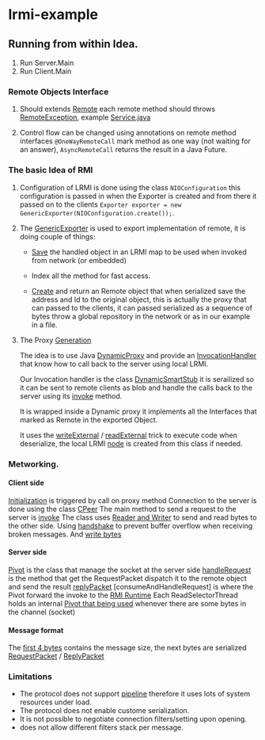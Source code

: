 # lrmi-example

## Running from within Idea.

1. Run Server.Main
2. Run Client.Main

### Remote Objects Interface

1. Should extends [Remote](https://docs.oracle.com/javase/8/docs/api/java/rmi/Remote.html) each remote method should throws [RemoteException](https://docs.oracle.com/javase/8/docs/api/index.html?java/rmi/RemoteException.html), example [Service.java](https://github.com/Gigaspaces/lrmi-example/blob/master/src/main/java/com/gigaspaces/example/Service.java)

2. Control flow  can be changed using annotations on remote method interfaces `@OneWayRemoteCall` mark method as one way (not waiting for an answer), `AsyncRemoteCall` returns the result in a Java Future. 

### The basic Idea of RMI

1. Configuration of LRMI is done using the class `NIOConfiguration` this configuration is passed in when the Exporter is created and from there it passed on to the clients `Exporter exporter = new GenericExporter(NIOConfiguration.create());`.

2. The [GenericExporter](https://github.com/xap/xap/blob/master/xap-core/xap-datagrid/src/main/java/com/gigaspaces/lrmi/GenericExporter.java)  is used to export implementation of remote, it is doing couple of things:

   * [Save](https://github.com/xap/xap/blob/master/xap-core/xap-datagrid/src/main/java/com/gigaspaces/lrmi/GenericExporter.java#L290) the handled object in an LRMI map to be used when invoked from network (or embedded)
   
   * Index all the method for fast access.
   
   * [Create](https://github.com/xap/xap/blob/master/xap-core/xap-datagrid/src/main/java/com/gigaspaces/lrmi/GenericExporter.java#L288) and return an Remote object that when serialized save the address and Id to the original object, this is actually the proxy that can passed to the clients, it can passed serialized as a sequence of bytes throw a global repository in the network or as in our example in a file.

3. The Proxy [Generation](https://github.com/xap/xap/blob/master/xap-core/xap-datagrid/src/main/java/com/gigaspaces/lrmi/LRMIRuntime.java#L317)

   The idea is to use Java [DynamicProxy](https://docs.oracle.com/javase/8/docs/technotes/guides/reflection/proxy.html) and provide an [InvocationHandler](https://docs.oracle.com/javase/8/docs/api/java/lang/reflect/InvocationHandler.html) that know how to call back to the server using local LRMI.
   
   Our Invocation handler is the class [DynamicSmartStub](https://github.com/xap/xap/blob/master/xap-core/xap-datagrid/src/main/java/com/gigaspaces/lrmi/DynamicSmartStub.java#L89) it is serailized so it can be sent to remote clients as blob and handle the calls back to the server using its [invoke](https://github.com/xap/xap/blob/master/xap-core/xap-datagrid/src/main/java/com/gigaspaces/lrmi/DynamicSmartStub.java#L412) method.
   
   It is wrapped inside a Dynamic proxy it implements all the Interfaces that marked as Remote in the exported Object.
   
   It uses the [writeExternal](https://github.com/xap/xap/blob/master/xap-core/xap-datagrid/src/main/java/com/gigaspaces/lrmi/DynamicSmartStub.java#L517) / [readExternal](https://github.com/xap/xap/blob/master/xap-core/xap-datagrid/src/main/java/com/gigaspaces/lrmi/DynamicSmartStub.java#L587) trick to execute code when deserialize, the local LRMI [node](https://github.com/xap/xap/blob/master/xap-core/xap-datagrid/src/main/java/com/gigaspaces/lrmi/DynamicSmartStub.java#L492) is created from this class if needed.
           
### Metworking.

#### Client side
[Initialization](https://github.com/xap/xap/blob/master/xap-core/xap-datagrid/src/main/java/com/gigaspaces/lrmi/nio/PAdapter.java#L99) is triggered by call on proxy method
Connection to the server is done using the class [CPeer](https://github.com/xap/xap/blob/master/xap-core/xap-datagrid/src/main/java/com/gigaspaces/lrmi/nio/CPeer.java)
The main method to send a request to the server is [invoke](https://github.com/xap/xap/blob/master/xap-core/xap-datagrid/src/main/java/com/gigaspaces/lrmi/nio/CPeer.java#L631)
The class uses [Reader and Writer](https://github.com/xap/xap/blob/master/xap-core/xap-datagrid/src/main/java/com/gigaspaces/lrmi/nio/CPeer.java#L123) to send and read bytes to the other side.
Using [handshake](https://github.com/xap/xap/blob/master/xap-core/xap-datagrid/src/main/java/com/gigaspaces/lrmi/nio/CPeer.java#L591) to prevent buffer overflow when receiving broken messages.
And [write bytes](https://github.com/xap/xap/blob/master/xap-core/xap-datagrid/src/main/java/com/gigaspaces/lrmi/nio/Writer.java#L381)  


#### Server side
[Pivot](https://github.com/xap/xap/blob/master/xap-core/xap-datagrid/src/main/java/com/gigaspaces/lrmi/nio/Pivot.java#L237) is the class that manage the socket at the server side
[handleRequest](https://github.com/xap/xap/blob/master/xap-core/xap-datagrid/src/main/java/com/gigaspaces/lrmi/nio/Pivot.java#L554) is the method that get the RequestPacket dispatch it to the remote object and send the result [replyPacket](https://github.com/xap/xap/blob/master/xap-core/xap-datagrid/src/main/java/com/gigaspaces/lrmi/nio/Pivot.java#L587)
[consumeAndHandleRequest] is where the Pivot forward the invoke to the [RMI Runtime](https://github.com/xap/xap/blob/master/xap-core/xap-datagrid/src/main/java/com/gigaspaces/lrmi/nio/Pivot.java#L494)
Each ReadSelectorThread holds an internal [Pivot that being used](https://github.com/xap/xap/blob/master/xap-core/xap-datagrid/src/main/java/com/gigaspaces/lrmi/nio/selector/handler/ReadSelectorThread.java#L62) whenever there are some bytes in the channel (socket)

#### Message format
The [first 4 bytes](https://github.com/xap/xap/blob/master/xap-core/xap-datagrid/src/main/java/com/gigaspaces/lrmi/nio/Reader.java#L296)
 contains the message size, the next bytes are serialized [RequestPacket](https://github.com/xap/xap/blob/master/xap-core/xap-datagrid/src/main/java/com/gigaspaces/lrmi/nio/RequestPacket.java) / 
 [ReplyPacket](https://github.com/xap/xap/blob/master/xap-core/xap-datagrid/src/main/java/com/gigaspaces/lrmi/nio/ReplyPacket.java)              

### Limitations
- The protocol does not support [pipeline](https://en.wikipedia.org/wiki/HTTP_pipelining) therefore it uses lots of system resources under load.
- The protocol does not enable custome serialization.
- It is not possible to negotiate connection filters/setting upon opening.
- does not allow different filters stack per message.
     